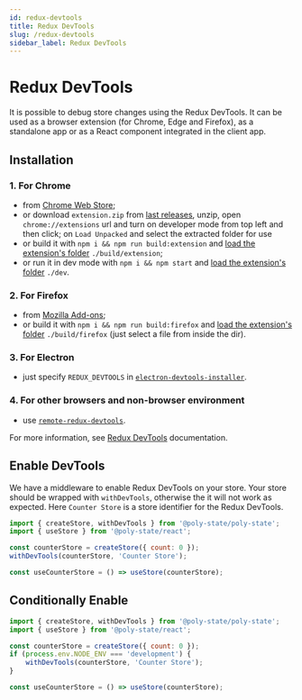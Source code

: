 ```yaml
---
id: redux-devtools
title: Redux DevTools
slug: /redux-devtools
sidebar_label: Redux DevTools
---
```


# Redux DevTools

It is possible to debug store changes using the Redux DevTools. It can be used as a browser extension (for Chrome, Edge and Firefox), as a standalone app or as a React component integrated in the client app.

## Installation

### 1. For Chrome

- from [Chrome Web Store](https://chrome.google.com/webstore/detail/redux-devtools/lmhkpmbekcpmknklioeibfkpmmfibljd);
- or download `extension.zip` from [last releases](https://github.com/zalmoxisus/redux-devtools-extension/releases), unzip, open `chrome://extensions` url and turn on developer mode from top left and then click; on `Load Unpacked` and select the extracted folder for use
- or build it with `npm i && npm run build:extension` and [load the extension's folder](https://developer.chrome.com/extensions/getstarted#unpacked) `./build/extension`;
- or run it in dev mode with `npm i && npm start` and [load the extension's folder](https://developer.chrome.com/extensions/getstarted#unpacked) `./dev`.

### 2. For Firefox

- from [Mozilla Add-ons](https://addons.mozilla.org/en-US/firefox/addon/reduxdevtools/);
- or build it with `npm i && npm run build:firefox` and [load the extension's folder](https://developer.mozilla.org/en-US/Add-ons/WebExtensions/Temporary_Installation_in_Firefox) `./build/firefox` (just select a file from inside the dir).

### 3. For Electron

- just specify `REDUX_DEVTOOLS` in [`electron-devtools-installer`](https://github.com/GPMDP/electron-devtools-installer).

### 4. For other browsers and non-browser environment

- use [`remote-redux-devtools`](https://github.com/zalmoxisus/remote-redux-devtools).

For more information, see [Redux DevTools](https://github.com/reduxjs/redux-devtools/tree/main/extension) documentation.

## Enable DevTools

We have a middleware to enable Redux DevTools on your store. Your store should be wrapped with `withDevTools`, otherwise the it will not work as expected. Here `Counter Store` is a store identifier for the Redux DevTools.

```jsx {5}
import { createStore, withDevTools } from '@poly-state/poly-state';
import { useStore } from '@poly-state/react';

const counterStore = createStore({ count: 0 });
withDevTools(counterStore, 'Counter Store');

const useCounterStore = () => useStore(counterStore);
```

## Conditionally Enable

```jsx {5-7}
import { createStore, withDevTools } from '@poly-state/poly-state';
import { useStore } from '@poly-state/react';

const counterStore = createStore({ count: 0 });
if (process.env.NODE_ENV === 'development') {
	withDevTools(counterStore, 'Counter Store');
}

const useCounterStore = () => useStore(counterStore);
```
